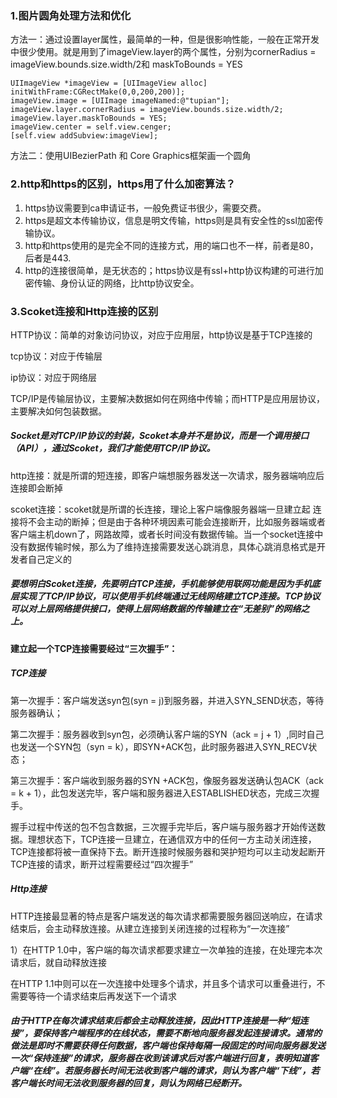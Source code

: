### 1.图片圆角处理方法和优化

方法一：通过设置layer属性，最简单的一种，但是很影响性能，一般在正常开发中很少使用。就是用到了imageView.layer的两个属性，分别为cornerRadius = imageView.bounds.size.width/2和 maskToBounds = YES

```objc
UIImageView *imageView = [UIImageView alloc] initWithFrame:CGRectMake(0,0,200,200)];
imageView.image = [UIImage imageNamed:@"tupian"];
imageView.layer.cornerRadius = imageView.bounds.size.width/2;
imageView.layer.maskToBounds = YES;
imageView.center = self.view.cenger;
[self.view addSubview:imageView];
```

方法二：使用UIBezierPath 和 Core Graphics框架画一个圆角

### 2.http和https的区别，https用了什么加密算法？

1. https协议需要到ca申请证书，一般免费证书很少，需要交费。
2. https是超文本传输协议，信息是明文传输，https则是具有安全性的ssl加密传输协议。
3. http和https使用的是完全不同的连接方式，用的端口也不一样，前者是80，后者是443.
4. http的连接很简单，是无状态的；https协议是有ssl+http协议构建的可进行加密传输、身份认证的网络，比http协议安全。

### 3.Scoket连接和Http连接的区别

HTTP协议：简单的对象访问协议，对应于应用层，http协议是基于TCP连接的

tcp协议：对应于传输层

ip协议：对应于网络层

TCP/IP是传输层协议，主要解决数据如何在网络中传输；而HTTP是应用层协议，主要解决如何包装数据。

##### Socket是对TCP/IP协议的封装，Scoket本身并不是协议，而是一个调用接口（API），通过Scoket，我们才能使用TCP/IP协议。

http连接：就是所谓的短连接，即客户端想服务器发送一次请求，服务器端响应后连接即会断掉

scoket连接：scoket就是所谓的长连接，理论上客户端像服务器端一旦建立起 连接将不会主动的断掉；但是由于各种环境因素可能会连接断开，比如服务器端或者客户端主机down了，网路故障，或者长时间没有数据传输。当一个socket连接中没有数据传输时候，那么为了维持连接需要发送心跳消息，具体心跳消息格式是开发者自己定义的

##### 要想明白Scoket连接，先要明白TCP连接，手机能够使用联网功能是因为手机底层实现了TCP/IP协议，可以使用手机终端通过无线网络建立TCP连接。TCP协议可以对上层网络提供接口，使得上层网络数据的传输建立在“无差别”的网络之上。

#### 建立起一个TCP连接需要经过“三次握手”：

##### TCP连接

第一次握手：客户端发送syn包\(syn = j\)到服务器，并进入SYN\_SEND状态，等待服务器确认；

第二次握手：服务器收到syn包，必须确认客户端的SYN（ack = j + 1）,同时自己也发送一个SYN包（syn = k），即SYN+ACK包，此时服务器进入SYN\_RECV状态；

第三次握手：客户端收到服务器的SYN +ACK包，像服务器发送确认包ACK（ack = k + 1），此包发送完毕，客户端和服务器进入ESTABLISHED状态，完成三次握手。

握手过程中传送的包不包含数据，三次握手完毕后，客户端与服务器才开始传送数据。理想状态下，TCP连接一旦建立，在通信双方中的任何一方主动关闭连接，TCP连接都将被一直保持下去。断开连接时候服务器和哭护短均可以主动发起断开TCP连接的请求，断开过程需要经过“四次握手”

##### Http连接

HTTP连接最显著的特点是客户端发送的每次请求都需要服务器回送响应，在请求结束后，会主动释放连接。从建立连接到关闭连接的过程称为“一次连接”

1）在HTTP 1.0中，客户端的每次请求都要求建立一次单独的连接，在处理完本次请求后，就自动释放连接

在HTTP 1.1中则可以在一次连接中处理多个请求，并且多个请求可以重叠进行，不需要等待一个请求结束后再发送下一个请求

##### 由于HTTP在每次请求结束后都会主动释放连接，因此HTTP连接是一种“短连接”，要保持客户端程序的在线状态，需要不断地向服务器发起连接请求。通常的做法是即时不需要获得任何数据，客户端也保持每隔一段固定的时间向服务器发送一次“保持连接”的请求，服务器在收到该请求后对客户端进行回复，表明知道客户端“在线”。若服务器长时间无法收到客户端的请求，则认为客户端“下线”，若客户端长时间无法收到服务器的回复，则认为网络已经断开。



